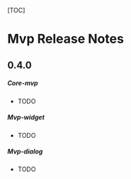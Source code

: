 [TOC]
# Mvp Release Notes
## 0.4.0
##### Core-mvp
* TODO
##### Mvp-widget
* TODO
##### Mvp-dialog
* TODO